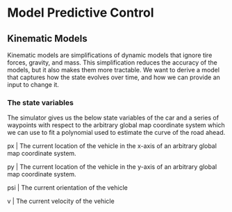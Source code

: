 # Model Predictive Control


## Kinematic Models
Kinematic models are simplifications of dynamic models that ignore tire forces, gravity, and mass. This simplification reduces the accuracy of the models, but it also makes them more tractable. We want to derive a model that captures how the state evolves over time, and how we can provide an input to change it.

### The state variables

The simulator gives us the below state variables of the car and a series of waypoints with respect to the arbitrary global map coordinate system which we can use to fit a polynomial used to estimate the curve of the road ahead. 

px  | The current location of the vehicle in the x-axis of an arbitrary global map coordinate system.

py  | The current location of the vehicle in the y-axis of an arbitrary global map coordinate system.

psi | The current orientation of the vehicle

v | The current velocity of the vehicle
